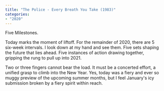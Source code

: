```yaml
---
title: "The Police - Every Breath You Take (1983)"
categories:
- "2020"
---
```

Five Milestones.

Today marks the moment of liftoff. For the remainder of 2020, there are 5 six-week intervals. I look down at my hand and see them. Five sets shaping the future that lies ahead. Five instances of action drawing together, gripping the rung to pull up into 2021.

Two or three fingers cannot bear the load. It must be a concerted effort, a unified grasp to climb into the New Year. Yes, today was a fiery and ever so muggy preview of the upcoming summer months, but I feel January's icy submission broken by a fiery spirit within reach.
